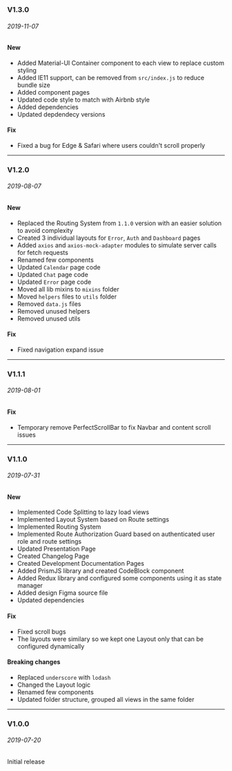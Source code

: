 ### V1.3.0

###### 2019-11-07

#### New

- Added Material-UI Container component to each view to replace custom styling
- Added IE11 support, can be removed from `src/index.js` to reduce bundle size
- Added component pages
- Updated code style to match with Airbnb style
- Added dependencies
- Updated depdendecy versions

#### Fix

- Fixed a bug for Edge & Safari where users couldn't scroll properly

---

### V1.2.0

###### 2019-08-07

#### New

- Replaced the Routing System from `1.1.0` version with an easier solution to avoid complexity
- Created 3 individual layouts for `Error`, `Auth` and `Dashboard` pages
- Added `axios` and `axios-mock-adapter` modules to simulate server calls for fetch requests
- Renamed few components
- Updated `Calendar` page code
- Updated `Chat` page code
- Updated `Error` page code
- Moved all lib mixins to `mixins` folder
- Moved `helpers` files to `utils` folder
- Removed `data.js` files
- Removed unused helpers
- Removed unused utils

#### Fix

- Fixed navigation expand issue

---

### V1.1.1

###### 2019-08-01

#### Fix

- Temporary remove PerfectScrollBar to fix Navbar and content scroll issues

---

### V1.1.0

###### 2019-07-31

#### New

- Implemented Code Splitting to lazy load views
- Implemented Layout System based on Route settings
- Implemented Routing System
- Implemented Route Authorization Guard based on authenticated user role and route settings
- Updated Presentation Page
- Created Changelog Page
- Created Development Documentation Pages
- Added PrismJS library and created CodeBlock component
- Added Redux library and configured some components using it as state manager
- Added design Figma source file
- Updated dependencies

#### Fix

- Fixed scroll bugs
- The layouts were similary so we kept one Layout only that can be configured dynamically

#### Breaking changes

- Replaced `underscore` with `lodash`
- Changed the Layout logic
- Renamed few components
- Updated folder structure, grouped all views in the same folder

---

### V1.0.0

###### 2019-07-20

Initial release
